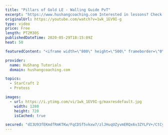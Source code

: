 ```yaml
---
title: "Pillars of Gold LE - Walling Guide PvT"
excerpt: "https://www.hushangcoaching.com Interested in lessons? Check out the website for more information ------------------------------------------------------------------------------------------------------- Want to support HuShang Tutorials directly? Patreon is a website where you can contribute a monthly"
originalUrl: https://youtube.com/watch?v=1wk_1EV9I-g
type: video
price: Free
length: PT2M30S
publishedDateTime: 2020-05-29T18:15:09Z
heat: 50

featuredContent: "<iframe width=\"800\" height=\"500\" frameborder=\"0\" src=\"https://www.youtube.com/embed/1wk_1EV9I-g\" allow=\"accelerometer; autoplay; encrypted-media; gyroscope; picture-in-picture\" allowfullscreen></iframe>"

provider:
  name: HuShang Tutorials
  domain: hushangcoaching.com

topics:
  - StarCraft 2
  - Protoss

images:
  - url: https://i.ytimg.com/vi/1wk_1EV9I-g/maxresdefault.jpg
    width: 1280
    height: 720
    isCached: true

secured: "dI3U93fEKmdfRmKTKw/FqCDSf5vkxw7/zlJHuqUZyvmERQx6v3ZYLFV+/CtCyLvsU2xjDZgPRvWdcc150RRi0KETdsS8w2FZqBAuJHEZnq4QpR3vghA4vNqjuKbj2+3wq4wp21REcj5tCBk+APGxn4uOJyb1QDaEw3sZ+d4QDExUlhTskqAbNC0CWATZRT0iy7A0LVGAhawqFgVzvo6LsKmMXJG8CkYx+LMtzK4E/eF7Vs8O2Aq0so7UXRvZ9Usz9tj8xjCvcEQNo8VWmfR3nQRQ34YZD4XbLiR75OgHmC7Vm7a6tLyfUVHaISiLkxbgcxEY+755LS4R/yRFIPEbakGg3SIxdJ74YmP4jA3UXhit/bkIF+1f9jTL94gpHt8t/GcYj3T5DoxK1oVQfajFMHM2yEVuj3B+H02Eswe6j3Q=;V3dJmlBwY+hBr48fNYmanA=="
---
```


